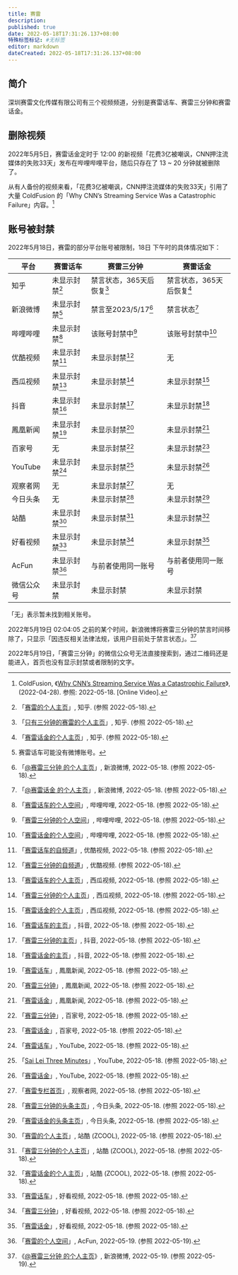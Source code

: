 ```yaml
---
title: 赛雷
description:
published: true
date: 2022-05-18T17:31:26.137+08:00
特殊标签标记: #无标签
editor: markdown
dateCreated: 2022-05-18T17:31:26.137+08:00
---
```


## 简介

深圳赛雷文化传媒有限公司有三个视频频道，分别是赛雷话车、赛雷三分钟和赛雷话金。

## 删除视频

2022年5月5日，赛雷话金定时于 12:00 的新视频「花费3亿被嘲讽，CNN押注流媒体的失败33天」发布在哔哩哔哩平台，随后只存在了 13 ~ 20 分钟就被删除了。

从有人备份的视频来看，「花费3亿被嘲讽，CNN押注流媒体的失败33天」引用了大量 ColdFusion 的「Why CNN’s Streaming Service Was a Catastrophic Failure」内容。[^AaKSrmz3iX0]

[^AaKSrmz3iX0]: ColdFusion, 《[Why CNN’s Streaming Service Was a Catastrophic Failure](https://www.youtube.com/watch?v=AaKSrmz3iX0)》, (2022-04-28). 参照: 2022-05-18. [Online Video].

## 账号被封禁

2022年5月18日，赛雷的部分平台账号被限制，18日 下午时的具体情况如下：

| 平台       | 赛雷话车         | 赛雷三分钟                 | 赛雷话金                   |
| ---------- | ---------------- | -------------------------- | -------------------------- |
| 知乎       | 未显示封禁[^11]  | 禁言状态，365天后恢复[^12] | 禁言状态，365天后恢复[^13] |
| 新浪微博   | 未显示封禁[^21]  | 禁言至2023/5/17[^22]       | 禁言状态[^23]              |
| 哔哩哔哩   | 未显示封禁[^31]  | 该账号封禁中[^32]          | 该账号封禁中[^33]          |
| 优酷视频   | 未显示封禁[^41]  | 未显示封禁[^42]            | 无                         |
| 西瓜视频   | 未显示封禁[^51]  | 未显示封禁[^52]            | 未显示封禁[^53]            |
| 抖音       | 未显示封禁[^61]  | 未显示封禁[^62]            | 未显示封禁[^63]            |
| 鳳凰新闻   | 未显示封禁[^71]  | 未显示封禁[^72]            | 未显示封禁[^73]            |
| 百家号     | 无               | 未显示封禁[^82]            | 未显示封禁[^83]            |
| YouTube    | 未显示封禁[^91]  | 未显示封禁[^92]            | 未显示封禁[^93]            |
| 观察者网   | 无               | 未显示封禁[^102]           | 无                         |
| 今日头条   | 无               | 未显示封禁[^112]           | 未显示封禁[^113]           |
| 站酷       | 未显示封禁[^121] | 未显示封禁[^122]           | 未显示封禁[^123]           |
| 好看视频   | 未显示封禁[^131] | 未显示封禁[^132]           | 未显示封禁[^133]           |
| AcFun      | 未显示封禁[^141] | 与前者使用同一账号         | 与前者使用同一账号         |
| 微信公众号 | 未显示封禁       | 未显示封禁                 | 未显示封禁                 |

「无」表示暂未找到相关账号。

[^11]: 「[赛雷的个人主页](https://web.archive.org/web/20220518085455/https://www.zhihu.com/people/sailei2015)」, 知乎. (参照 2022-05-18).

[^12]: 「[只有三分钟的赛雷的个人主页](https://web.archive.org/web/20220518084313/https://www.zhihu.com/people/sl3min)」, 知乎. (参照 2022-05-18).

[^13]: 「[赛雷话金的个人主页](https://web.archive.org/web/20220518120332/https://www.zhihu.com/people/guo-xin-chen-8)」, 知乎. (参照 2022-05-18).

[^21]: 赛雷话车可能没有微博账号。

[^22]: 「[@赛雷三分钟 的个人主页](http://archiveiya74codqgiixo33q62qlrqtkgmcitqx5u2oeqnmn5bpcbiyd.onion/lFZJp "https://weibo.com/sl3fz")」, 新浪微博, 2022-05-18. (参照 2022-05-18).

[^23]: 「[@赛雷话金 的个人主页](http://archiveiya74codqgiixo33q62qlrqtkgmcitqx5u2oeqnmn5bpcbiyd.onion/5P3Pb "https://weibo.com/u/6432805191")」, 新浪微博, 2022-05-18. (参照 2022-05-18).

[^31]: 「[赛雷话车的个人空间](http://archiveiya74codqgiixo33q62qlrqtkgmcitqx5u2oeqnmn5bpcbiyd.onion/Rad5I "https://space.bilibili.com/510362725/")」, 哔哩哔哩, 2022-05-18. (参照 2022-05-18).

[^32]: 「[赛雷三分钟的个人空间](http://archiveiya74codqgiixo33q62qlrqtkgmcitqx5u2oeqnmn5bpcbiyd.onion/LmQ4X "https://space.bilibili.com/26108626/")」, 哔哩哔哩, 2022-05-18. (参照 2022-05-18).

[^33]: 「[赛雷话金的个人空间](http://archiveiya74codqgiixo33q62qlrqtkgmcitqx5u2oeqnmn5bpcbiyd.onion/mMbGi "https://space.bilibili.com/151482404/")」, 哔哩哔哩, 2022-05-18. (参照 2022-05-18).

[^41]: 「[赛雷话车的自频道](https://web.archive.org/web/20220518121029/https://www.youku.com/profile/index/?uid=UNDY1NjAzMjY1Mg%3D%3D)」, 优酷视频, 2022-05-18. (参照 2022-05-18).

[^42]: 「[赛雷三分钟的自频道](https://web.archive.org/web/20220518120647/https://www.youku.com/profile/index/?uid=UNDY1NjA2OTI2MA%3D%3D)」, 优酷视频. (参照 2022-05-18).

[^51]: 「[赛雷话车的个人主页](https://web.archive.org/web/20220518121401/https://www.ixigua.com/home/4280517202?wid_try=1)」, 西瓜视频, 2022-05-18. (参照 2022-05-18).

[^52]: 「[赛雷三分钟的个人主页](https://web.archive.org/web/20220518121359/https://www.ixigua.com/home/50056747318?wid_try=1)」, 西瓜视频, 2022-05-18. (参照 2022-05-18).

[^53]: 「[赛雷话金的个人主页](https://web.archive.org/web/20220518120741/https://www.ixigua.com/home/4182165446207629?wid_try=1)」, 西瓜视频, 2022-05-18. (参照 2022-05-18).

[^61]: 「[赛雷话车的主页](http://archiveiya74codqgiixo33q62qlrqtkgmcitqx5u2oeqnmn5bpcbiyd.onion/VE075 "https://www.douyin.com/user/MS4wLjABAAAAkEL1zC3qIiAwjqwic-lR2HTW2SYYrNJ53GZ02qxD0Jw")」, 抖音, 2022-05-18. (参照 2022-05-18).

[^62]: 「[赛雷三分钟的主页](http://archiveiya74codqgiixo33q62qlrqtkgmcitqx5u2oeqnmn5bpcbiyd.onion/fWyGl "https://www.douyin.com/user/MS4wLjABAAAAsOGs9sSc6NmDrhzYDQk5N1stt6hI771XOZyBGmqYOPQ")」, 抖音, 2022-05-18. (参照 2022-05-18).

[^63]: 「[赛雷话金的主页](http://archiveiya74codqgiixo33q62qlrqtkgmcitqx5u2oeqnmn5bpcbiyd.onion/HNGUI "https://www.douyin.com/user/MS4wLjABAAAAXlxZTjjvrG4ODnScOkLfFr2sR1pGD_rc23eCjmYuCaibycZK2Snv7Xkw2DDLDqL-")」, 抖音, 2022-05-18. (参照 2022-05-18).

[^71]: 「[赛雷话车](https://web.archive.org/web/20220518142219/https://ishare.ifeng.com/mediaShare/home/355361/media)」, 鳳凰新闻, 2022-05-18. (参照 2022-05-18).

[^72]: 「[赛雷三分钟](https://web.archive.org/web/20220518140804/https://ishare.ifeng.com/mediaShare/home/510641/media)」, 鳳凰新闻, 2022-05-18. (参照 2022-05-18).

[^73]: 「[赛雷话金](https://web.archive.org/web/20220518152413/https://ishare.ifeng.com/mediaShare/home/1544025/media)」, 鳳凰新闻, 2022-05-18. (参照 2022-05-18).

[^82]: 「[赛雷三分钟](https://web.archive.org/web/20220518141506/https://author.baidu.com/home/1545348437052290)」, 百家号, 2022-05-18. (参照 2022-05-18).

[^83]: 「[赛雷话金](https://web.archive.org/web/20220518141459/https://author.baidu.com/home/1721292349084530)」, 百家号, 2022-05-18. (参照 2022-05-18).

[^91]: 「[赛雷话车](https://web.archive.org/web/20220518124859/https://www.youtube.com/channel/UCZDj0cxCxlhYwtGeiH80Bqw)」, YouTube, 2022-05-18. (参照 2022-05-18).

[^92]: 「[Sai Lei Three Minutes](https://web.archive.org/web/20220518124106/https://www.youtube.com/channel/UCzd-dZCUY9JlGeOJpygyL8w)」, YouTube, 2022-05-18. (参照 2022-05-18).

[^93]: 「[赛雷话金](https://web.archive.org/web/20220518124153/https://www.youtube.com/channel/UCWYt5sNnIGxUZS11IX9XY1Q)」, YouTube, 2022-05-18. (参照 2022-05-18).

[^102]: 「[赛雷专栏首页](http://archiveiya74codqgiixo33q62qlrqtkgmcitqx5u2oeqnmn5bpcbiyd.onion/XoNYs "https://www.guancha.cn/sailei")」, 观察者网, 2022-05-18. (参照 2022-05-18).

[^112]: 「[赛雷三分钟的头条主页](http://archiveiya74codqgiixo33q62qlrqtkgmcitqx5u2oeqnmn5bpcbiyd.onion/veA7S "https://www.toutiao.com/c/user/token/MS4wLjABAAAAfctZOYY7iMEyVKbElQCYymZaU8IpspaC06GLnx8CsM0/")」, 今日头条, 2022-05-18. (参照 2022-05-18).

[^113]: 「[赛雷话金的头条主页](http://archiveiya74codqgiixo33q62qlrqtkgmcitqx5u2oeqnmn5bpcbiyd.onion/xgJKV "https://www.toutiao.com/c/user/token/MS4wLjABAAAApjQJjH6loyDzmTO3oF8AlO90aTFp30HOLaifjE3qu716k9D5JYsGcNDY3C46c5J1/")」, 今日头条, 2022-05-18. (参照 2022-05-18).

[^121]: 「[赛雷的个人主页](https://web.archive.org/web/20220518143345/https://www.zcool.com.cn/u/13317634)」, 站酷 (ZCOOL), 2022-05-18. (参照 2022-05-18).

[^122]: 「[赛雷三分钟的个人主页](https://web.archive.org/web/20220518143724/https://www.zcool.com.cn/u/14755131)」, 站酷 (ZCOOL), 2022-05-18. (参照 2022-05-18).

[^123]: 「[赛雷话金的个人主页](https://web.archive.org/web/20220518143745/https://www.zcool.com.cn/u/20144666)」, 站酷 (ZCOOL), 2022-05-18. (参照 2022-05-18).

[^131]: 「[赛雷话车](https://web.archive.org/web/20220518144930/https://haokan.baidu.com/author/1641723223745485)」, 好看视频, 2022-05-18. (参照 2022-05-18).

[^132]: 「[赛雷三分钟](https://web.archive.org/web/20220518144943/https://haokan.baidu.com/author/1545348437052290)」, 好看视频, 2022-05-18. (参照 2022-05-18).

[^133]: 「[赛雷话金](https://web.archive.org/web/20220518145109/https://haokan.baidu.com/author/1721292349084530)」, 好看视频, 2022-05-18. (参照 2022-05-18).

[^141]: 「[赛雷的个人空间](https://web.archive.org/web/20220519012046/https://www.acfun.cn/u/13630266)」, AcFun, 2022-05-19. (参照 2022-05-19).

2022年5月19日 02:04:05 之前的某个时间，新浪微博将赛雷三分钟的禁言时间移除了，只显示「因违反相关法律法规，该用户目前处于禁言状态」。[^22_2]

[^22_2]: 《[@赛雷三分钟 的个人主页](http://archiveiya74codqgiixo33q62qlrqtkgmcitqx5u2oeqnmn5bpcbiyd.onion/5zSw6)》, 新浪微博, 2022-05-19. (参照 2022-05-19).

2022年5月19日，「赛雷三分钟」的微信公众号无法直接搜索到，通过二维码还是能进入，首页也没有显示封禁或者限制的文字。
